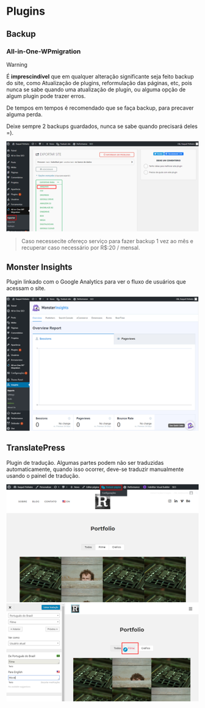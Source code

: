 # Plugins

## Backup

### All-in-One-WPmigration

> [!WARNING]
> É **imprescindível** que em qualquer alteração significante seja feito backup do site, como Atualização de plugins, reformulação das páginas, etc, pois nunca se sabe quando uma atualização de plugin, ou alguma opção de algum plugin pode trazer erros.

De tempos em tempos é recomendado que se faça backup, para precaver alguma perda.

Deixe sempre 2 backups guardados, nunca se sabe quando precisará deles =).

![backup-1][backup-1]

> Caso necessecite ofereço serviço para fazer backup 1 vez ao mês e recuperar caso necessário por R\$:20 / mensal.

## Monster Insights

Plugin linkado com o Google Analytics para ver o fluxo de usuários que acessam o site.

![analitycs-1][analitycs-1]

## TranslatePress

Plugin de tradução. Algumas partes podem não ser traduzidas automaticamente, quando isso ocorrer, deve-se traduzir manualmente usando o painel de tradução.

![translate-1][translate-1]
![translate-2][translate-2]

[translate-1]: ../img/plugins/translatepress/translatepress-1.png
[translate-2]: ../img/plugins/translatepress/translatepress-2.png
[analitycs-1]: ../img/plugins/analitycs/analitycs-1.png
[backup-1]: ../img/plugins/backup/backup-1.png
